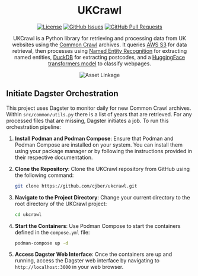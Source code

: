 <div align="center">

# UKCrawl

[![License](https://img.shields.io/badge/license-MIT-blue.svg)](https://github.com/cjber/ukcrawl/blob/main/LICENSE)
[![GitHub Issues](https://img.shields.io/github/issues/cjber/ukcrawl.svg)](https://github.com/cjber/ukcrawl/issues)
[![GitHub Pull Requests](https://img.shields.io/github/issues-pr/cjber/ukcrawl.svg)](https://github.com/cjber/ukcrawl/pulls)

UKCrawl is a Python library for retrieving and processing data from UK websites using the [Common Crawl](https://commoncrawl.org/) archives. It queries [AWS S3](https://aws.amazon.com/s3) for data retrieval, then processes using [Named Entity Recognition](https://huggingface.co/docs/transformers/tasks/token_classification) for extracting named entities, [DuckDB](https://duckdb.org) for extracting postcodes, and a [HuggingFace transformers model](TBD) to classify webpages.

![Asset Linkage](https://github.com/cjber/ukcrawl/assets/44099524/152730d1-77e3-4daa-803b-c82fde390428)

</div>

## Initiate Dagster Orchestration

This project uses Dagster to monitor daily for new Common Crawl archives. Within `src/common/utils.py` there is a list of years that are retrieved. For any processed files that are missing, Dagster initiates a job. To run this orchestration pipeline:

1. **Install Podman and Podman Compose**: Ensure that Podman and Podman Compose are installed on your system. You can install them using your package manager or by following the instructions provided in their respective documentation.

2. **Clone the Repository**: Clone the UKCrawl repository from GitHub using the following command:

    ```bash
    git clone https://github.com/cjber/ukcrawl.git
    ```

3. **Navigate to the Project Directory**: Change your current directory to the root directory of the UKCrawl project:

    ```bash
    cd ukcrawl
    ```
5. **Start the Containers**: Use Podman Compose to start the containers defined in the `compose.yml` file:

    ```bash
    podman-compose up -d
    ```

6. **Access Dagster Web Interface**: Once the containers are up and running, access the Dagster web interface by navigating to `http://localhost:3000` in your web browser.
